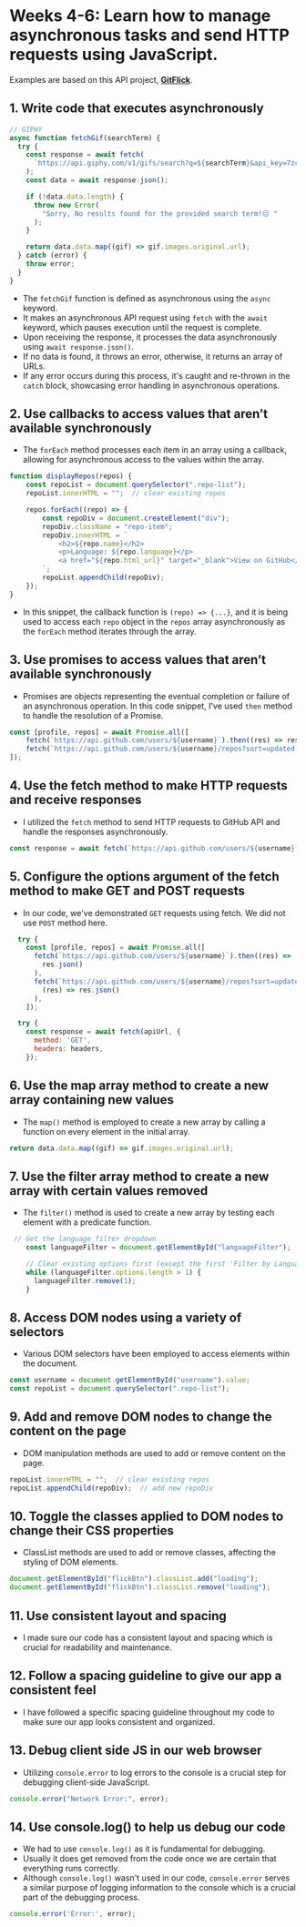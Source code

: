# Weeks 4-6: Learn how to manage asynchronous tasks and send HTTP requests using JavaScript.
Examples are based on this API project, [**GitFlick**](https://github.com/FAC29A/GitFlick).

## 1. Write code that executes asynchronously

```js
// GIPHY
async function fetchGif(searchTerm) {
  try {
    const response = await fetch(
      `https://api.giphy.com/v1/gifs/search?q=${searchTerm}&api_key=7zcr5tNW9JmYSO2awsqBqGK3OjpLjnh3&limit=10`
    );
    const data = await response.json();

    if (!data.data.length) {
      throw new Error(
        "Sorry, No results found for the provided search term!😔 "
      );
    }

    return data.data.map((gif) => gif.images.original.url);
  } catch (error) {
    throw error;
  }
}
```

- The `fetchGif` function is defined as asynchronous using the `async` keyword.
- It makes an asynchronous API request using `fetch` with the `await` keyword, which pauses execution until the request is complete.
- Upon receiving the response, it processes the data asynchronously using `await response.json()`.
- If no data is found, it throws an error, otherwise, it returns an array of URLs.
- If any error occurs during this process, it's caught and re-thrown in the `catch` block, showcasing error handling in asynchronous operations.


## 2. Use callbacks to access values that aren’t available synchronously

- The `forEach` method processes each item in an array using a callback, allowing for asynchronous access to the values within the array.

```js
function displayRepos(repos) {
    const repoList = document.querySelector(".repo-list");
    repoList.innerHTML = "";  // clear existing repos

    repos.forEach((repo) => {
        const repoDiv = document.createElement("div");
        repoDiv.className = "repo-item";
        repoDiv.innerHTML = `
            <h2>${repo.name}</h2>
            <p>Language: ${repo.language}</p>
            <a href="${repo.html_url}" target="_blank">View on GitHub</a>
        `;
        repoList.appendChild(repoDiv);
    });
}


```
- In this snippet, the callback function is `(repo) => {...}`, and it is being used to access each `repo` object in the `repos` array asynchronously as the `forEach` method iterates through the array.

## 3. Use promises to access values that aren’t available synchronously

- Promises are objects representing the eventual completion or failure of an asynchronous operation. In this code snippet, I've used `then` method to handle the resolution of a Promise.

```js
const [profile, repos] = await Promise.all([
    fetch(`https://api.github.com/users/${username}`).then((res) => res.json()),
    fetch(`https://api.github.com/users/${username}/repos?sort=updated`).then((res) => res.json())
]);

```

## 4. Use the fetch method to make HTTP requests and receive responses


- I utilized the `fetch` method to send HTTP requests to GitHub API and handle the responses asynchronously.

```js
const response = await fetch(`https://api.github.com/users/${username}`);

```



## 5. Configure the options argument of the fetch method to make GET and POST requests

- In our code, we've demonstrated `GET` requests using fetch. We did not use `POST` method here.

```js
  try {
    const [profile, repos] = await Promise.all([
      fetch(`https://api.github.com/users/${username}`).then((res) =>
        res.json()
      ),
      fetch(`https://api.github.com/users/${username}/repos?sort=updated`).then(
        (res) => res.json()
      ),
    ]);
```

```js
  try {
    const response = await fetch(apiUrl, {
      method: 'GET',
      headers: headers,
    });
```


## 6. Use the map array method to create a new array containing new values

- The `map()` method is employed to create a new array by calling a function on every element in the initial array.


```js
return data.data.map((gif) => gif.images.original.url);

```


## 7. Use the filter array method to create a new array with certain values removed

- The `filter()` method is used to create a new array by testing each element with a predicate function.

```js
 // Get the language filter dropdown
    const languageFilter = document.getElementById("languageFilter");

    // Clear existing options first (except the first 'Filter by Language' option)
    while (languageFilter.options.length > 1) {
      languageFilter.remove(1);
    }

```

## 8. Access DOM nodes using a variety of selectors

- Various DOM selectors have been employed to access elements within the document.

```js
const username = document.getElementById("username").value;
const repoList = document.querySelector(".repo-list");

```


## 9. Add and remove DOM nodes to change the content on the page

- DOM manipulation methods are used to add or remove content on the page.

```js
repoList.innerHTML = "";  // clear existing repos
repoList.appendChild(repoDiv);  // add new repoDiv

```

## 10. Toggle the classes applied to DOM nodes to change their CSS properties

- ClassList methods are used to add or remove classes, affecting the styling of DOM elements.
```js
document.getElementById("flickBtn").classList.add("loading");
document.getElementById("flickBtn").classList.remove("loading");

```

## 11. Use consistent layout and spacing

- I made sure our code has a consistent layout and spacing which is crucial for readability and maintenance.


## 12. Follow a spacing guideline to give our app a consistent feel

- I have followed a specific spacing guideline throughout my code to make sure our app looks consistent and organized.


## 13. Debug client side JS in our web browser

- Utilizing `console.error` to log errors to the console is a crucial step for debugging client-side JavaScript.

```js
console.error("Network Error:", error);

```




## 14. Use console.log() to help us debug our code

- We had to use `console.log()` as it is fundamental for debugging.
- Usually it does get removed from the code once we are certain that everything runs correctly.
- Although `console.log()` wasn't used in our code, `console.error` serves a similar purpose of logging information to the console which is a crucial part of the debugging process.

```js
console.error('Error:', error);

```


